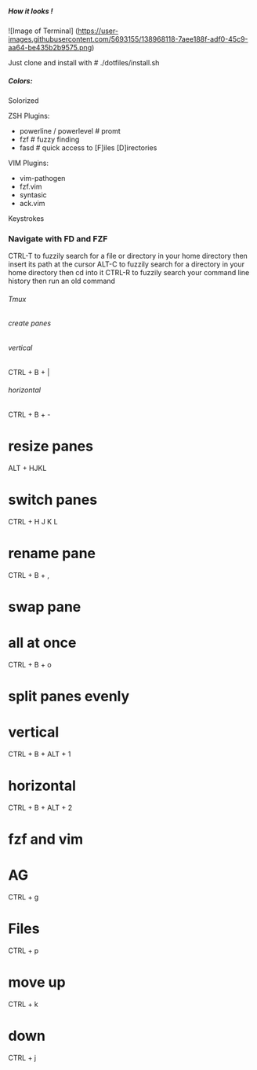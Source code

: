 ##### How it looks !
![Image of Terminal]
(https://user-images.githubusercontent.com/5693155/138968118-7aee188f-adf0-45c9-aa64-be435b2b9575.png)

Just clone and install with # ./dotfiles/install.sh

##### Colors:
Solorized

ZSH Plugins:
- powerline / powerlevel  # promt
- fzf   # fuzzy finding
- fasd  # quick access to [F]iles [D]irectories

VIM Plugins:
- vim-pathogen
- fzf.vim
- syntasic
- ack.vim


Keystrokes
### Navigate with FD and FZF

CTRL-T 	to fuzzily search for a file or directory in your home directory then insert its path at the cursor
ALT-C  	to fuzzily search for a directory in your home directory then cd into it
CTRL-R 	to fuzzily search your command line history then run an old command

###### Tmux
###### create panes

###### vertical
CTRL + B + |
###### horizontal
CTRL + B + -

# resize panes
ALT + HJKL

# switch panes
CTRL + H J K L

# rename pane
CTRL + B + ,


# swap pane
# all at once
CTRL + B + o

# split panes evenly
# vertical
CTRL + B + ALT + 1
# horizontal
CTRL + B + ALT + 2

# fzf and vim
# AG
CTRL + g
# Files
CTRL + p
# move up
CTRL + k
# down
CTRL + j


